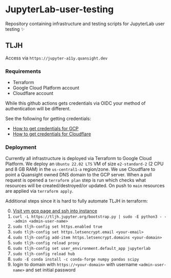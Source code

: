 # JupyterLab-user-testing
Repository containing infrastructure and testing scripts for JupyterLab user testing ✨

## TLJH

Access via `https://jupyter-a11y.quansight.dev`

### Requirements

 - Terraform
 - Google Cloud Platform account
 - Cloudflare account

While this github actions gets credentials via OIDC your method of
authentication will be different. 

See the following for getting credentials:
 - [How to get credentials for GCP](https://registry.terraform.io/providers/hashicorp/google/latest/docs/guides/getting_started)
 - [How to get credentials for Cloudflare](https://registry.terraform.io/providers/cloudflare/cloudflare/latest/docs)

### Deployment

Currently all infrastructure is deployed via Terraform to Google Cloud
Platform. We deploy an `Ubuntu 22.02 LTS` VM of size `e2-standard-2`
(2 CPU and 8 GB RAM) in the `us-central1-a` region/zone. We use
Cloudflare to point a Quansight owned DNS domain to the GCP
server. When a pull request is opened a `terraform plan` step is run
which checks what resources will be created/destroyed/or updated. On
push to `main` resources are applied via `terraform apply`.

Additional steps since it is hard to fully automate TLJH in terraform:

0. [Visit vm gcp page and ssh into instance](https://console.cloud.google.com/compute/instances)
1. `curl -L https://tljh.jupyter.org/bootstrap.py | sudo -E python3 - --admin <admin-user-name>`
2. `sudo tljh-config set https.enabled true`
3. `sudo tljh-config set https.letsencrypt.email <your-email>`
4. `sudo tljh-config add-item https.letsencrypt.domains <your-domain>`
5. `sudo tljh-config reload proxy`
6. `sudo tljh-config set user_environment.default_app jupyterlab`
7. `sudo tljh-config reload hub`
8. `sudo -E conda install -c conda-forge numpy pandas scipy`
9. login to domain with `https://<your-domain>` with username `<admin-user-name>` and set initial password




